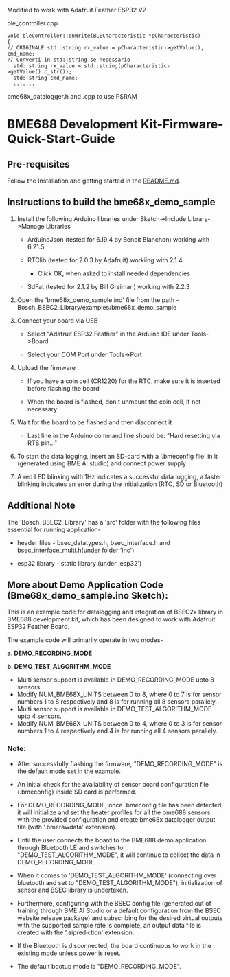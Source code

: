Modified to work with Adafruit Feather ESP32 V2

ble_controller.cpp

```
void bleController::onWrite(BLECharacteristic *pCharacteristic)
{
// ORIGINALE std::string rx_value = pCharacteristic->getValue(), cmd_name;
// Converti in std::string se necessario
  std::string rx_value = std::string(pCharacteristic->getValue().c_str());
  std::string cmd_name;
  .......
```

bme68x_datalogger.h and .cpp to use PSRAM


# BME688 Development Kit-Firmware-Quick-Start-Guide

## Pre-requisites

Follow the Installation and getting started in the [README.md](../../README.md).

## Instructions to build the **bme68x_demo_sample**

1. Install the following Arduino libraries under Sketch->Include Library->Manage Libraries

	- ArduinoJson (tested for 6.19.4 by Benoit Blanchon)
   working with 6.21.5

	- RTClib (tested for 2.0.3 by Adafruit)
   workiing with 2.1.4

    	- Click OK, when asked to install needed dependencies

	- SdFat (tested for 2.1.2 by Bill Greiman)
  working with 2.2.3

2. Open the 'bme68x_demo_sample.ino' file from the path - Bosch_BSEC2_Library/examples/bme68x_demo_sample

3. Connect your board via USB

	- Select "Adafruit ESP32 Feather" in the Arduino IDE under Tools->Board

	- Select your COM Port under Tools->Port

5. Upload the firmware

	- If you have a coin cell (CR1220) for the RTC, make sure it is inserted before flashing the board

	- When the board is flashed, don't unmount the coin cell, if not necessary

5. Wait for the board to be flashed and then disconnect it

	- Last line in the Arduino command line should be: "Hard resetting via RTS pin..."

6. To start the data logging, insert an SD-card with a '.bmeconfig file' in it (generated using BME AI studio) and connect power supply
  
7. A red LED blinking with 1Hz indicates a successful data logging, a faster blinking indicates an error during the initialization (RTC, SD or Bluetooth)

## Additional Note

The 'Bosch_BSEC2_Library' has a 'src' folder with the following files essential for running application-

- header files - bsec_datatypes.h, bsec_interface.h and bsec_interface_multi.h(under folder 'inc')

- esp32 library - static library (under 'esp32')

## More about Demo Application Code (Bme68x_demo_sample.ino Sketch):

This is an example code for datalogging and integration of BSEC2x library in BME688 development kit,
which has been designed to work with Adafruit ESP32 Feather Board.

The example code will primarily operate in two modes-

**a. DEMO_RECORDING_MODE**

**b. DEMO_TEST_ALGORITHM_MODE**

- Multi sensor support is available in DEMO_RECORDING_MODE upto 8 sensors.
- Modify NUM_BME68X_UNITS between 0 to 8, where 0 to 7 is for sensor numbers 1 to 8 respectively and 8 is for running all 8 sensors parallely.
- Multi sensor support is available in DEMO_TEST_ALGORITHM_MODE upto 4 sensors.
- Modify NUM_BME68X_UNITS between 0 to 4, where 0 to 3 is for sensor numbers 1 to 4 respectively and 4 is for running all 4 sensors parallely.

### Note:

- After successfully flashing the firmware, "DEMO_RECORDING_MODE" is the default mode set in the example.

- An initial check for the availability of sensor board configuration file (.bmeconfig) inside SD card is performed.

- For DEMO_RECORDING_MODE, once .bmeconfig file has been detected, it will initialize and set the heater profiles for all the bme688 sensors with the provided configuration and create bme68x datalogger output file (with '.bmerawdata' extension).

- Until the user connects the board to the BME688 demo application through Bluetooth LE and switches to "DEMO_TEST_ALGORITHM_MODE", it will continue to collect the data in DEMO_RECORDING_MODE.

- When it comes to 'DEMO_TEST_ALGORITHM_MODE' (connecting over bluetooth and set to "DEMO_TEST_ALGORITHM_MODE"), initialization of sensor and BSEC library is undertaken.

- Furthermore, configuring with the BSEC config file (generated out of training through BME AI Studio or a default configuration from the BSEC website release package) and subscribing for the desired virtual outputs with the supported sample rate is complete, an output data file is created with the '.aiprediction' extension.

- If the Bluetooth is disconnected, the board continuous to work in the existing mode unless power is reset.

- The default bootup mode is "DEMO_RECORDING_MODE".